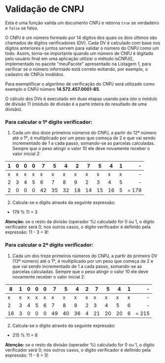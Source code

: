 # Validação de CNPJ

Esta é uma função valida um documento CNPJ e retorna `true` se verdadeiro e `false` se falso.

O CNPJ é um número formado por 14 dígitos dos quais os dois últimos são chamados de dígitos verificadores (DV). Cada DV é calculado com base nos dígitos anteriores e juntos servem para validar o número do CNPJ como um todo. Assim, torna-se importante quando um número de CNPJ é digitado pelo usuário final em uma aplicação utilizar o método isCNPJ(), implementado no pacote "meuPacote" apresentado na Listagem 1, para verificar se o número informado está correto evitando, por exemplo, o cadastro de CNPJs inválidos.

Para exemplificar o algoritmo de verificação do CNPJ será utilizado como exemplo o CNPJ número __14.572.457.0001-85__.

O cálculo dos DVs é executado em duas etapas usando para isto o módulo de divisão 11 (módulo de divisão é a parte inteira do resultado de uma divisão).

### Para calcular o 1º dígito verificador:
1. Cada um dos doze primeiros números do CNPJ, a partir do 12º número até o 1º, é multiplicado por um peso que começa de 2 e que vai sendo incrementado de 1 a cada passo, somando-se as parcelas calculadas. Sempre que o peso atingir o valor 10 ele deve novamente receber o valor inicial 2:

1|0|0|0|7|5|4|2|7|5|4|1|-
-|-|-|-|-|-|-|-|-|-|-|-|-:
x|x|x|x|x|x|x|x|x|x|x|x|-
2|3|4|5|6|7|8|9|2|3|4|5|-
2|0|0|0|42|35|32|18|14|15|16|5|= 179

2. Calcula-se o dígito através da seguinte expressão:
* 179 % 11 = 3

__Atenção:__ se o resto da divisão (operador %) calculado for 0 ou 1, o dígito verificador será 0; nos outros casos, o dígito verificador é definido pela expressão: 11 - 3 = 8!

### Para calcular o 2º dígito verificador:
1. Cada um dos treze primeiros números do CNPJ, a partir do primeiro DV (13º número) até o 1º, é multiplicado por um peso que começa de 2 e que vai sendo incrementado de 1 a cada passo, somando-se as parcelas calculadas. Sempre que o peso atingir o valor 10 ele deve novamente receber o valor inicial 2:

8|1|0|0|0|7|5|4|2|7|5|4|1|-
-|-|-|-|-|-|-|-|-|-|-|-|-|-:
x|x|x|x|x|x|x|x|x|x|x|x|x|-
2|3|4|5|6|7|8|9|2|3|4|5|6|-
16|3|0|0|0|49|40|36|4|21|20|20|6|= 215

2. Calcula-se o dígito através da seguinte expressão:
* 215 % 11 = 6

__Atenção:__ se o resto da divisão (operador %) calculado for 0 ou 1, o dígito verificador será 0; nos outros casos, o dígito verificador é definido pela expressão: 11 - 6 = 5!
